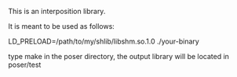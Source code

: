 This is an interposition library.


It is meant to be used as follows:

LD_PRELOAD=/path/to/my/shlib/libshm.so.1.0 ./your-binary

type make in the poser directory, the output library will be 
located in poser/test
